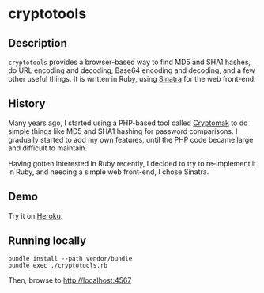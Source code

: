 cryptotools
===========

Description
-----------
`cryptotools` provides a browser-based way to find MD5 and SHA1 hashes, do URL encoding and decoding, Base64 encoding and decoding, and a few other useful things.  It is written in Ruby, using [Sinatra](http://www.sinatrarb.com/) for the web front-end.

History
-------
Many years ago, I started using a PHP-based tool called [Cryptomak](http://sourceforge.net/projects/makcoder/) to do simple things like MD5 and SHA1 hashing for password comparisons.  I gradually started to add my own features, until the PHP code became large and difficult to maintain.

Having gotten interested in Ruby recently, I decided to try to re-implement it in Ruby, and needing a simple web front-end, I chose Sinatra.

Demo
----
Try it on [Heroku](https://my-cryptotools.herokuapp.com/).

Running locally
---------------

    bundle install --path vendor/bundle
    bundle exec ./cryptotools.rb

Then, browse to <http://localhost:4567>

